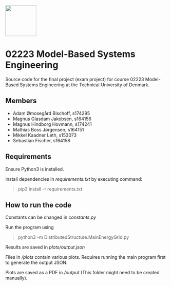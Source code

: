 <img src="https://images.squarespace-cdn.com/content/5b052242506fbe7ea6c0969c/1539868936426-869NHDYJ3T0P9JJE2G5J/DTU_Logo_Corporate_Red_RGB.png?format=1500w&content-type=image%2Fpng" width="96">

# 02223 Model-Based Systems Engineering
Source code for the final project (exam project) for course 02223 Model-Based Systems Engineering at the Technical University of Denmark.

## Members
- Adam Ømosegård Bischoff, s174295
- Magnus Glasdam Jakobsen, s164156
- Magnus Hindborg Hovmann, s174241
- Mathias Boss Jørgensen, s164151
- Mikkel Kaadner Leth, s153073
- Sebastian Fischer, s164158

## Requirements
Ensure Python3 is installed.

Install dependencies in _requirements.txt_ by executing command:
>pip3 install -r requirements.txt

## How to run the code
Constants can be changed in _constants.py_

Run the program using 
>python3 -m DistributedStructure.MainEnergyGrid.py

Results are saved in _plots/output.json_

Files in _/plots_ contain various plots. Requires running the main program first to generate the output JSON.

Plots are saved as a PDF in _/output_ (This folder might need to be created manually).
